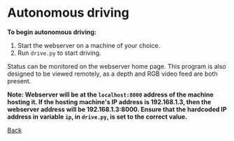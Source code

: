 # Autonomous driving

**To begin autonomous driving:**
1. Start the webserver on a machine of your choice.
2. Run ```drive.py``` to start driving.

Status can be monitored on the webserver home page. This program is also designed to be viewed remotely, as a depth and RGB video feed are both present.

**Note: Webserver will be at the ```localhost:8000``` address of the machine hosting it. If the hosting machine's IP address is 192.168.1.3, then the webserver address will
be 192.168.1.3:8000. Ensure that the hardcoded IP address in variable ```ip```, in ```drive.py```, is set to the correct value.**



[Back](https://github.com/EricLBuehler/The-Neuron/tree/master/neuron-server)
